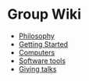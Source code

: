 # Group Wiki

- [Philosophy]()
- [Getting Started]()
- [Computers]()
- [Software tools]()
- [Giving talks]()
